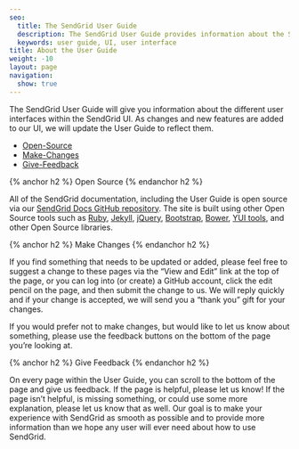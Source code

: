 ```yaml
---
seo:
  title: The SendGrid User Guide
  description: The SendGrid User Guide provides information about the SendGrid UI
  keywords: user guide, UI, user interface
title: About the User Guide
weight: -10
layout: page
navigation:
  show: true
---
```


The SendGrid User Guide will give you information about the different user interfaces within the SendGrid UI. As changes and new features are added to our UI, we will update the User Guide to reflect them.

* [Open-Source](#-Open-Source)
* [Make-Changes](#-Make-Changes)
* [Give-Feedback](#-Give-Feedback)

{% anchor h2 %}
Open Source
{% endanchor h2 %}

All of the SendGrid documentation, including the User Guide is open source via our [SendGrid Docs GitHub repository](https://github.com/sendgrid/docs).
The site is built using other Open Source tools such as [Ruby](https://www.ruby-lang.org/en/), [Jekyll](http://jekyllrb.com),
[jQuery](https://jquery.com/), [Bootstrap](http://getbootstrap.com), [Bower](http://bower.io/), [YUI tools](http://yuilibrary.com/),
and other Open Source libraries.

{% anchor h2 %}
Make Changes
{% endanchor h2 %}

If you find something that needs to be updated or added, please feel free to suggest a change to these pages via the “View and Edit” link at the top of the page, or you can log into (or create) a GitHub account, click the edit pencil on the page, and then submit the change to us. We will reply quickly and if your change is accepted, we will send you a “thank you” gift for your changes.

If you would prefer not to make changes, but would like to let us know about something, please use the feedback buttons on the bottom of the page you’re looking at.

{% anchor h2 %}
Give Feedback
{% endanchor h2 %}

On every page within the User Guide, you can scroll to the bottom of the page and give us feedback. If the page is helpful, please let us know! If the page isn’t helpful, is missing something, or could use some more explanation, please let us know that as well. Our goal is to make your experience with SendGrid as smooth as possible and to provide more information than we hope any user will ever need about how to use SendGrid.
